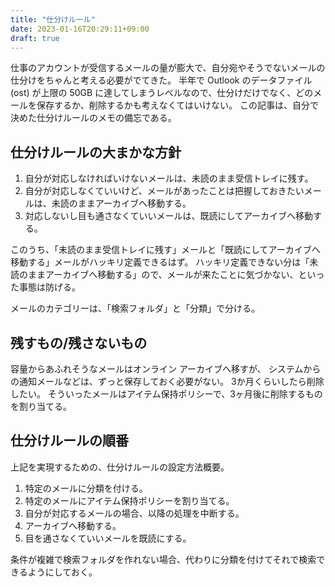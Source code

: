 ```yaml
---
title: "仕分けルール"
date: 2023-01-16T20:29:11+09:00
draft: true
---
```


仕事のアカウントが受信するメールの量が膨大で、自分宛やそうでないメールの仕分けをちゃんと考える必要がでてきた。
半年で Outlook のデータファイル (ost) が上限の 50GB に達してしまうレベルなので、仕分けだけでなく、どのメールを保存するか、削除するかも考えなくてはいけない。
この記事は、自分で決めた仕分けルールのメモの備忘である。

## 仕分けルールの大まかな方針

1. 自分が対応しなければいけないメールは、未読のまま受信トレイに残す。
1. 自分が対応しなくていいけど、メールがあったことは把握しておきたいメールは、未読のままアーカイブへ移動する。
1. 対応しないし目も通さなくていいメールは、既読にしてアーカイブへ移動する。

このうち、「未読のまま受信トレイに残す」メールと「既読にしてアーカイブへ移動する」メールがハッキリ定義できるはず。
ハッキリ定義できない分は「未読のままアーカイブへ移動する」ので、メールが来たことに気づかない、といった事態は防げる。

メールのカテゴリーは、「検索フォルダ」と「分類」で分ける。

## 残すもの/残さないもの
容量からあふれそうなメールはオンライン アーカイブへ移すが、
システムからの通知メールなどは、ずっと保存しておく必要がない。
3か月くらいしたら削除したい。
そういったメールはアイテム保持ポリシーで、3ヶ月後に削除するものを割り当てる。

## 仕分けルールの順番
上記を実現するための、仕分けルールの設定方法概要。

1. 特定のメールに分類を付ける。
1. 特定のメールにアイテム保持ポリシーを割り当てる。
1. 自分が対応するメールの場合、以降の処理を中断する。
1. アーカイブへ移動する。
1. 目を通さなくていいメールを既読にする。

条件が複雑で検索フォルダを作れない場合、代わりに分類を付けてそれで検索できるようにしておく。
